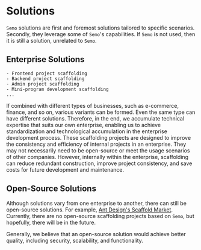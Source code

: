 # Solutions

`Semo` solutions are first and foremost solutions tailored to specific scenarios. Secondly, they leverage some of `Semo`'s capabilities. If `Semo` is not used, then it is still a solution, unrelated to `Semo`.

## Enterprise Solutions

```
- Frontend project scaffolding
- Backend project scaffolding
- Admin project scaffolding
- Mini-program development scaffolding
...
```

If combined with different types of businesses, such as e-commerce, finance, and so on, various variants can be formed. Even the same type can have different solutions. Therefore, in the end, we accumulate technical expertise that suits our own enterprise, enabling us to achieve standardization and technological accumulation in the enterprise development process. These scaffolding projects are designed to improve the consistency and efficiency of internal projects in an enterprise. They may not necessarily need to be open-source or meet the usage scenarios of other companies. However, internally within the enterprise, scaffolding can reduce redundant construction, improve project consistency, and save costs for future development and maintenance.

## Open-Source Solutions

Although solutions vary from one enterprise to another, there can still be open-source solutions. For example, [Ant Design's Scaffold Market](https://scaffold.ant.design/). Currently, there are no open-source scaffolding projects based on `Semo`, but hopefully, there will be in the future.

Generally, we believe that an open-source solution would achieve better quality, including security, scalability, and functionality.